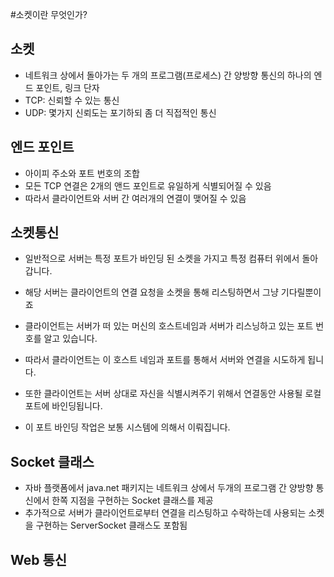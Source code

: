 #소켓이란 무엇인가?
## 소켓
 - 네트워크 상에서 돌아가는 두 개의 프로그램(프로세스) 간 양방향 통신의 하나의 엔드 포인트, 링크 단자
 - TCP: 신뢰할 수 있는 통신
 - UDP: 몇가지 신뢰도는 포기하되 좀 더 직접적인 통신

## 엔드 포인트
 - 아이피 주소와 포트 번호의 조합
 - 모든 TCP 연결은 2개의 앤드 포인트로 유일하게 식별되어질 수 있음
 - 따라서 클라이언트와 서버 간 여러개의 연결이 맺어질 수 있음

## 소켓통신
 - 일반적으로 서버는 특정 포트가 바인딩 된 소켓을 가지고 특정 컴퓨터 위에서 돌아갑니다.
 - 해당 서버는 클라이언트의 연결 요청을 소켓을 통해 리스팅하면서 그냥 기다릴뿐이죠

 - 클라이언트는 서버가 떠 있는 머신의 호스트네임과 서버가 리스닝하고 있는 포트 번호를 알고 있습니다.
 - 따라서 클라이언트는 이 호스트 네임과 포트를 통해서 서버와 연결을 시도하게 됩니다.
 - 또한 클라이언트는 서버 상대로 자신을 식별시켜주기 위해서 연결동안 사용될 로컬 포트에 바인딩됩니다.
 - 이 포트 바인딩 작업은 보통 시스템에 의해서 이뤄집니다.

## Socket 클래스
 - 자바 플랫폼에서 java.net 패키지는 네트워크 상에서 두개의 프로그램 간 양방향 통신에서 한쪽 지점을 구현하는 Socket 클래스를 제공
 - 추가적으로 서버가 클라이언트로부터 연결을 리스팅하고 수락하는데 사용되는 소켓을 구현하는 ServerSocket 클래스도 포함됨

## Web 통신